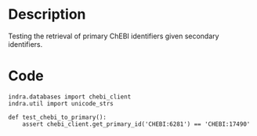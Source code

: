 # Description
Testing the retrieval of primary ChEBI identifiers given secondary identifiers.

# Code
```
indra.databases import chebi_client
indra.util import unicode_strs

def test_chebi_to_primary():
    assert chebi_client.get_primary_id('CHEBI:6281') == 'CHEBI:17490'

```
